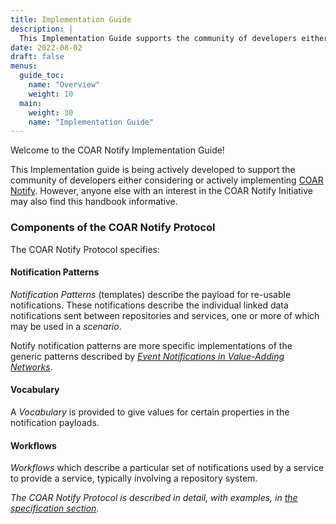 ```yaml
---
title: Implementation Guide
description: |
  This Implementation Guide supports the community of developers either considering or actively implementing COAR Notify. However, anyone else with an interest in the COAR Notify Initiative may also find this handbook informative.
date: 2022-08-02
draft: false
menus:
  guide_toc:
    name: "Overview"
    weight: 10
  main:
    weight: 30
    name: "Implementation Guide"
---
```


Welcome to the COAR Notify Implementation Guide!

This Implementation guide is being actively developed to support the community of developers either considering or actively implementing [COAR Notify](https://www.coar-repositories.org/notify/). However, anyone else with an interest in the COAR Notify Initiative may also find this handbook informative.

### Components of the COAR Notify Protocol
The COAR Notify Protocol specifies:

#### Notification Patterns
_Notification Patterns_ (templates) describe the payload for re-usable notifications. These notifications describe the individual linked data notifications sent between repositories and services, one or more of which may be used in a *scenario*.

Notify notification patterns are more specific implementations of the generic patterns described by *[Event Notifications in Value-Adding Networks](https://www.eventnotifications.net/)*.

#### Vocabulary
A _Vocabulary_ is provided to give values for certain properties in the notification payloads.

#### Workflows
_Workflows_ which describe a particular set of notifications used by a service to provide a service, typically involving a repository system.

*The COAR Notify Protocol is described in detail, with examples, in [the specification section](/specification/).*


